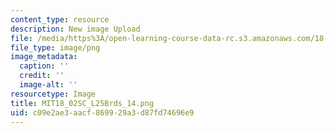 ```yaml
---
content_type: resource
description: New image Upload
file: /media/https%3A/open-learning-course-data-rc.s3.amazonaws.com/18-02sc-multivariable-calculus-fall-2010/c09e2ae3aacf869929a3d87fd74696e9_MIT18_02SC_L25Brds_14.png
file_type: image/png
image_metadata:
  caption: ''
  credit: ''
  image-alt: ''
resourcetype: Image
title: MIT18_02SC_L25Brds_14.png
uid: c09e2ae3-aacf-8699-29a3-d87fd74696e9
---
```


